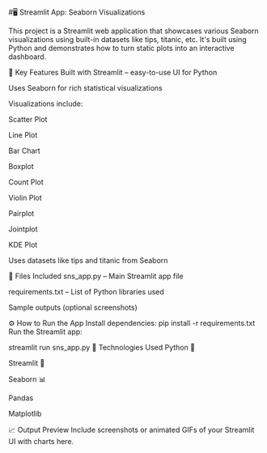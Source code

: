 #🖥️ Streamlit App: Seaborn Visualizations

This project is a Streamlit web application that showcases various Seaborn visualizations using built-in datasets like tips, titanic, etc. It's built using Python and demonstrates how to turn static plots into an interactive dashboard.

🌟 Key Features
Built with Streamlit – easy-to-use UI for Python

Uses Seaborn for rich statistical visualizations

Visualizations include:

Scatter Plot

Line Plot

Bar Chart

Boxplot

Count Plot

Violin Plot

Pairplot

Jointplot

KDE Plot

Uses datasets like tips and titanic from Seaborn

📂 Files Included
sns_app.py – Main Streamlit app file

requirements.txt – List of Python libraries used

Sample outputs (optional screenshots)

⚙️ How to Run the App
Install dependencies:
pip install -r requirements.txt
Run the Streamlit app:

streamlit run sns_app.py
🧠 Technologies Used
Python 🐍

Streamlit 🚀

Seaborn 📊

Pandas

Matplotlib

📈 Output Preview
Include screenshots or animated GIFs of your Streamlit UI with charts here.

